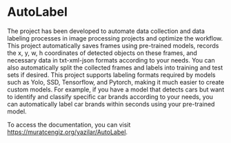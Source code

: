 # AutoLabel

The project has been developed to automate data collection and data labeling processes in image processing projects and optimize the workflow. This project automatically saves frames using pre-trained models, records the x, y, w, h coordinates of detected objects on these frames, and necessary data in txt-xml-json formats according to your needs. You can also automatically split the collected frames and labels into training and test sets if desired. This project supports labeling formats required by models such as Yolo, SSD, Tensorflow, and Pytorch, making it much easier to create custom models. For example, if you have a model that detects cars but want to identify and classify specific car brands according to your needs, you can automatically label car brands within seconds using your pre-trained model.

To access the documentation, you can visit https://muratcengiz.org/yazilar/AutoLabel.
​

​
